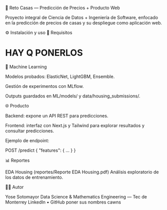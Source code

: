🏡 Reto Casas — Predicción de Precios + Producto Web

Proyecto integral de Ciencia de Datos + Ingeniería de Software, enfocado en la predicción de precios de casas y su despliegue como aplicación web.

⚙️ Instalación y uso
🔹 Requisitos
# HAY Q PONERLOS 

🤖 Machine Learning

Modelos probados: ElasticNet, LightGBM, Ensemble.

Gestión de experimentos con MLflow.

Outputs guardados en ML/models/ y data/housing_submissions/.

🌐 Producto

Backend: expone un API REST para predicciones.

Frontend: interfaz con Next.js y Tailwind para explorar resultados y consultar predicciones.

Ejemplo de endpoint:

POST /predict
{
  "features": { ... }
}

📊 Reportes

EDA Housing (reportes/Reporte EDA Housing.pdf)
Análisis exploratorio de los datos de entrenamiento.

🧑‍💻 Autor

Yose Sotomayor
Data Science & Mathematics Engineering — Tec de Monterrey
LinkedIn
 • GitHub
poner sus nombres cawns
